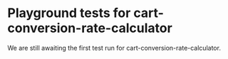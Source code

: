 # Playground tests for cart-conversion-rate-calculator
We are still awaiting the first test run for cart-conversion-rate-calculator.
